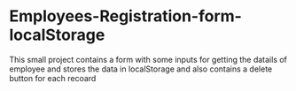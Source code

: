 # Employees-Registration-form-localStorage
This small project contains a form with some inputs for getting the datails of employee and stores the data in localStorage and also contains a delete button for each recoard

